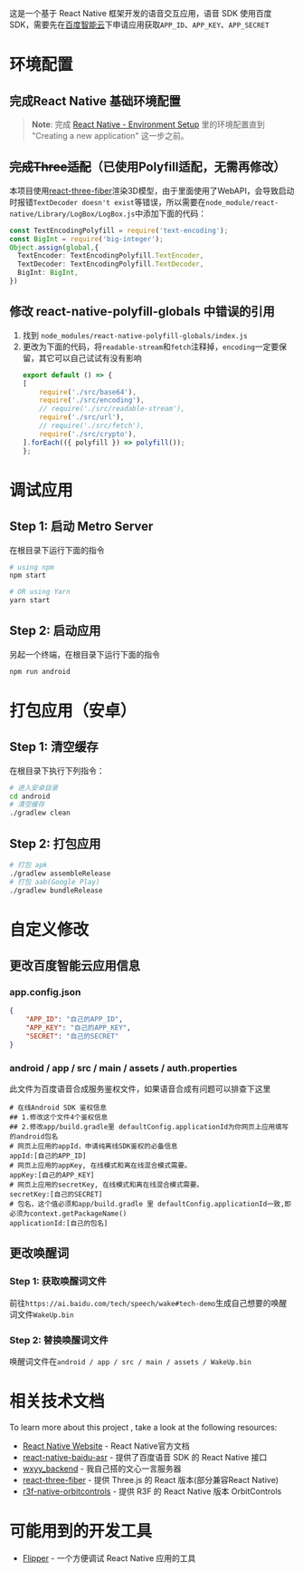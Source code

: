 这是一个基于 React Native 框架开发的语音交互应用，语音 SDK 使用百度 SDK，需要先在[百度智能云](https://console.bce.baidu.com/ai/)下申请应用获取`APP_ID`、`APP_KEY`、`APP_SECRET`

# 环境配置

## 完成React Native 基础环境配置

>**Note**: 完成 [React Native - Environment Setup](https://reactnative.dev/docs/environment-setup) 里的环境配置直到 "Creating a new application" 这一步之前。

## ~~完成Three适配~~（已使用Polyfill适配，无需再修改）

本项目使用[react-three-fiber](https://github.com/pmndrs/react-three-fiber)渲染3D模型，由于里面使用了WebAPI，会导致启动时报错`TextDecoder doesn't exist`等错误，所以需要在`node_module/react-native/Library/LogBox/LogBox.js`中添加下面的代码：
```typescript
const TextEncodingPolyfill = require('text-encoding');
const BigInt = require('big-integer');
Object.assign(global,{
  TextEncoder: TextEncodingPolyfill.TextEncoder,
  TextDecoder: TextEncodingPolyfill.TextDecoder,
  BigInt: BigInt,
})
```

## 修改 react-native-polyfill-globals 中错误的引用
1. 找到 `node_modules/react-native-polyfill-globals/index.js`
2. 更改为下面的代码，将`readable-stream`和`fetch`注释掉，`encoding`一定要保留，其它可以自己试试有没有影响
    ```js
    export default () => {
    [
        require('./src/base64'),
        require('./src/encoding'),
        // require('./src/readable-stream'),
        require('./src/url'),
        // require('./src/fetch'),
        require('./src/crypto'),
    ].forEach(({ polyfill }) => polyfill());
    };
    ```

# 调试应用
## Step 1: 启动 Metro Server

在根目录下运行下面的指令

```bash
# using npm
npm start

# OR using Yarn
yarn start
```

## Step 2: 启动应用

另起一个终端，在根目录下运行下面的指令

```bash
npm run android
```

# 打包应用（安卓）

## Step 1: 清空缓存
在根目录下执行下列指令：
```bash
# 进入安卓目录
cd android 
# 清空缓存
./gradlew clean
```

## Step 2: 打包应用
```bash
# 打包 apk
./gradlew assembleRelease
# 打包 aab(Google Play)
./gradlew bundleRelease
```


# 自定义修改

## 更改百度智能云应用信息

### app.config.json
```json
{
    "APP_ID": "自己的APP_ID",
    "APP_KEY": "自己的APP_KEY",
    "SECRET": "自己的SECRET"
}
```

### android / app / src / main / assets / auth.properties

此文件为百度语音合成服务鉴权文件，如果语音合成有问题可以排查下这里

```
# 在线Android SDK 鉴权信息
## 1.修改这个文件4个鉴权信息
## 2.修改app/build.gradle里 defaultConfig.applicationId为你网页上应用填写的android包名
# 网页上应用的appId，申请纯离线SDK鉴权的必备信息
appId:[自己的APP_ID]
# 网页上应用的appKey, 在线模式和离在线混合模式需要。
appKey:[自己的APP_KEY]
# 网页上应用的secretKey, 在线模式和离在线混合模式需要。
secretKey:[自己的SECRET]
# 包名，这个值必须和app/build.gradle 里 defaultConfig.applicationId一致,即必须为context.getPackageName()
applicationId:[自己的包名]
```

## 更改唤醒词

### Step 1: 获取唤醒词文件

前往`https://ai.baidu.com/tech/speech/wake#tech-demo`生成自己想要的唤醒词文件`WakeUp.bin`

### Step 2: 替换唤醒词文件

唤醒词文件在`android / app / src / main / assets / WakeUp.bin`

# 相关技术文档

To learn more about this project , take a look at the following resources:

- [React Native Website](https://reactnative.dev) - React Native官方文档
- [react-native-baidu-asr](https://github.com/gdoudeng/react-native-baidu-asr) - 提供了百度语音 SDK 的 React Native 接口
- [wxyy_backend](https://github.com/SC-WSKun/wxyy_backend) - 我自己搭的文心一言服务器
- [react-three-fiber](https://github.com/pmndrs/react-three-fiber) - 提供 Three.js 的 React 版本(部分兼容React Native)
- [r3f-native-orbitcontrols](https://github.com/TiagoCavalcante/r3f-native-orbitcontrols/tree/main) - 提供 R3F 的 React Native 版本 OrbitControls

# 可能用到的开发工具

- [Flipper](https://fbflipper.com/docs/getting-started/) - 一个方便调试 React Native 应用的工具